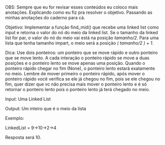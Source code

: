 OBS:
Sempre que eu for revisar esses conteúdos eu coloco mais anotações.
Explicando como eu fiz pra resolver o objetivo. Passando as minhas anotações do caderno para cá.

Objetivo:
Implementar a função find_mid() que recebe uma linked list como input e retorna o valor do nó do meio da linked list. Se o tamanho da linked list for par, o valor do nó do meio vai está na posição *tamanho/2*. Para uma lista que tenha tamanho impart, o meio será a posição *( tamanho/2 ) + 1*.

Dica:
Use dois ponteiros: um ponteiro que se move rápido e outro ponteiro que se move lento. A cada interação o ponteiro rápido se move a duas posições e o ponteiro lento se move apenas uma posição. Quando o ponteiro rápido chegar no fim (None), o ponteiro lento estará exatamente no meio. Lembre de mover primeiro o ponteiro rápido, após mover o ponteiro rápido você verifica se ele já chegou no fim, pois se ele chegou no fim, quer dizer que vc não precisa mais mover o ponteiro lento e é só retornar o ponteiro lento pois o ponteiro lento já terá chegado no meio.

Input:
Uma Linked List

Output:
Um inteiro que é o meio da lista


Exemplo:

LinkedList = 9->10->2->4

Resposta será 10.
